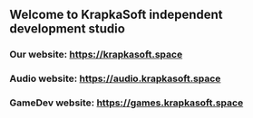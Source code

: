 ## Welcome to KrapkaSoft independent development studio
### Our website: https://krapkasoft.space
### Audio website: https://audio.krapkasoft.space
### GameDev website: https://games.krapkasoft.space
